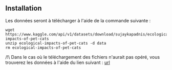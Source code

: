 
## Installation
Les données seront à télécharger à l'aide de la commande suivante :

```
wget https://www.kaggle.com/api/v1/datasets/download/sujaykapadnis/ecological-impacts-of-pet-cats
unzip ecological-impacts-of-pet-cats -d data
rm ecological-impacts-of-pet-cats
```

/!\ Dans le cas où le téléchargement des fichiers n'aurait pas opéré, vous trouverez les données à l'aide du lien suivant : [url](https://www.kaggle.com/api/v1/datasets/download/sujaykapadnis/ecological-impacts-of-pet-cats)
